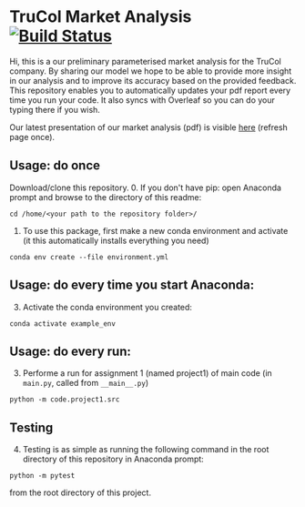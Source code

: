 # TruCol Market Analysis [![Build Status](https://travis-ci.com/a-t-0/Code-LatexReportTemplate.svg?branch=main)](https://travis-ci.com/a-t-0/Code-LatexReportTemplate)

Hi, this is a our preliminary parameterised market analysis for the TruCol company. By sharing our model we hope to be able to provide more insight in our analysis and to improve its accuracy based on the provided feedback. This repository enables you to automatically updates your pdf report every time you run your code. It also syncs with Overleaf so you can do your typing there if you wish. 

Our latest presentation of our market analysis (pdf) is visible [here](https://github.com/TruCol/Market_analysis/blob/main/latex/project1/main.pdf) (refresh page once).

## Usage: do once
Download/clone this repository.
0. If you don't have pip: open Anaconda prompt and browse to the directory of this readme:
```
cd /home/<your path to the repository folder>/
```

1. To use this package, first make a new conda environment and activate (it this automatically installs everything you need)
```
conda env create --file environment.yml
```

## Usage: do every time you start Anaconda:

3. Activate the conda environment you created:
```
conda activate example_env
```

## Usage: do every run:

3. Performe a run for assignment 1 (named project1) of main code (in `main.py`, called from `__main__.py`)
```
python -m code.project1.src
```

## Testing

4. Testing is as simple as running the following command in the root directory of this repository in Anaconda prompt:
```
python -m pytest
```
from the root directory of this project.

<!-- Un-wrapped URL's below (Mostly for Badges) -->
[black_badge]: https://img.shields.io/badge/code%20style-black-000000.svg
[python_badge]: https://img.shields.io/badge/python-3.8-blue.svg
[apache_badge]: https://img.shields.io/badge/license-Apache%202.0-brightgreen.svg
